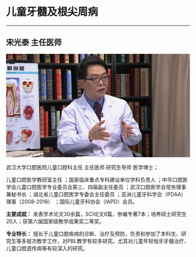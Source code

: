 # 儿童牙髓及根尖周病

---

## 宋光泰 主任医师

![1678943250204](image/c02_056/1678943250204.png)

武汉大学口腔医院儿童口腔科主任 主任医师 研究生导师 医学博士；

儿童口腔医学教研室主任 ；国家临床重点专科建设单位学科负责人 ；中华口腔医学会儿童口腔医学专业委员会第三、四届副主任委员 ；武汉口腔医学会常务理事兼秘书长 ；湖北省儿童口腔医学专委会主任委员 ；亚洲儿童牙科学会（PDAA）理事（2008-2016） ；国际儿童牙科协会（IAPD）会员。

**主要成就：** 发表学术论文30余篇，SCI论文6篇，参编专著7本；培养硕士研究生20人；获第六届国家级教学成果奖二等奖。


**专业特长：** 擅长于儿童口腔疾病的诊断、治疗及预防，负责和参加了本科生、研究生等多层次教学工作，对PBL教学有较多研究。尤其对儿童年轻恒牙牙髓治疗、儿童口腔遗传病等有较深入的研究。
